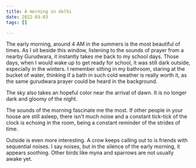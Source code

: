 ```yaml
---
title: A morning in delhi
date: 2022-03-03
tags: []

---
```


The early morning, around 4 AM in the summers is the most beautiful of times. As I sit beside this window, listening to the sounds of prayer from a nearby Gurudwara, it instantly takes me back to my school days. Those days, when I would wake up to get ready for school, it was still dark outside, especially in the winters. I remember sitting in my bathroom, staring at the bucket of water, thinking if a bath in such cold weather is really worth it, as the same gurudwara prayer could be heard in the background.


The sky also takes an hopeful color near the arrival of dawn. It is no longer dark and gloomy of the night. 

The sounds of the morning fascinate me the most. If other people in your house are still asleep, there isn't much noise and a constant tick-tick of the clock is echoing in the room, being a constant reminder of the strides of time.


Outside is even more interesting. A crow keeps calling out to is friends with sequential noises. I say noises, but in the silence of the early morning, it appears soothing. Other birds like myna and sparrows are not usually awake yet.






